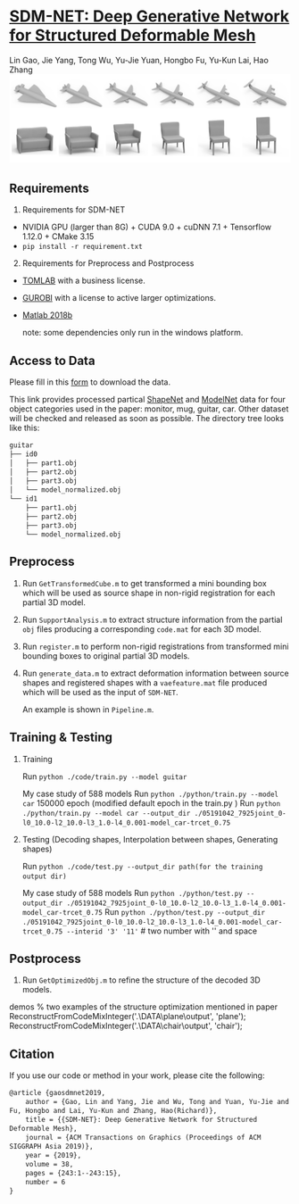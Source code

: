 # [SDM-NET: Deep Generative Network for Structured Deformable Mesh](http://geometrylearning.com/sdm-net/)
Lin Gao, Jie Yang, Tong Wu, Yu-Jie Yuan, Hongbo Fu, Yu-Kun Lai, Hao Zhang
![](./matlab/teaser.jpg)

## Requirements
1. Requirements for SDM-NET
  - NVIDIA GPU (larger than 8G) + CUDA 9.0 + cuDNN 7.1 + Tensorflow 1.12.0 + CMake 3.15
  - ```pip install -r requirement.txt```

2. Requirements for Preprocess and Postprocess
  - [TOMLAB](tomopt.com/tomlab/) with a business license.
  - [GUROBI](https://www.gurobi.com/) with a license to active larger optimizations.
  - [Matlab 2018b](https://www.mathworks.com/)
  
    note: some dependencies only run in the windows platform.

## Access to Data

Please fill in this [form](https://forms.gle/H5bqhFEiHaC4K13s6) to download the data.

This link provides processed partical [ShapeNet](https://www.shapenet.org/) and [ModelNet](https://modelnet.cs.princeton.edu/) data for four object categories used in the paper: monitor, mug, guitar, car. Other dataset will be checked and released as soon as possible.
The directory tree looks like this:
```
guitar
├── id0
│   ├── part1.obj
│   ├── part2.obj
│   ├── part3.obj
│   └── model_normalized.obj
└── id1
    ├── part1.obj
    ├── part2.obj
    ├── part3.obj
    └── model_normalized.obj
``` 

## Preprocess

1. Run ```GetTransformedCube.m``` to get transformed a mini bounding box which will be used as source shape in non-rigid registration for each partial 3D model.
2. Run ```SupportAnalysis.m``` to extract structure information from the partial ```obj``` files producing a corresponding ```code.mat``` for each 3D model.
3. Run ```register.m``` to perform non-rigid registrations from transformed mini bounding boxes to original partial 3D models.
4. Run ```generate_data.m``` to extract deformation information between source shapes and registered shapes with a ```vaefeature.mat``` file produced which will be used as the input of ```SDM-NET```.

   An example is shown in ```Pipeline.m```.

## Training & Testing

1. Training

   Run ```python ./code/train.py --model guitar```

   My case study of 588 models
   Run ```python ./python/train.py --model car```
   150000 epoch (modified default epoch in the train.py )
   Run ```python ./python/train.py --model car --output_dir ./05191042_7925joint_0-l0_10.0-l2_10.0-l3_1.0-l4_0.001-model_car-trcet_0.75```
2. Testing (Decoding shapes, Interpolation between shapes, Generating shapes)

   Run ```python ./code/test.py --output_dir path(for the training output dir)```

   My case study of 588 models
   Run ```python ./python/test.py --output_dir ./05191042_7925joint_0-l0_10.0-l2_10.0-l3_1.0-l4_0.001-model_car-trcet_0.75```
   Run ```python ./python/test.py --output_dir ./05191042_7925joint_0-l0_10.0-l2_10.0-l3_1.0-l4_0.001-model_car-trcet_0.75 --interid '3' '11'``` # two number with '' and space


## Postprocess
1. Run ```GetOptimizedObj.m``` to refine the structure of the decoded 3D models.

demos
% two examples of the structure optimization mentioned in paper
ReconstructFromCodeMixInteger('.\DATA\plane\output', 'plane');
ReconstructFromCodeMixInteger('.\DATA\chair\output', 'chair');

## Citation
If you use our code or method in your work, please cite the following:
```
@article {gaosdmnet2019,
    author = {Gao, Lin and Yang, Jie and Wu, Tong and Yuan, Yu-Jie and Fu, Hongbo and Lai, Yu-Kun and Zhang, Hao(Richard)},
    title = {{SDM-NET}: Deep Generative Network for Structured Deformable Mesh},
    journal = {ACM Transactions on Graphics (Proceedings of ACM SIGGRAPH Asia 2019)},
    year = {2019},
    volume = 38,
    pages = {243:1--243:15},
    number = 6 
}
```
